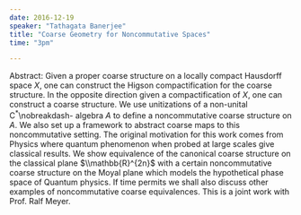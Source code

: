 ```yaml
---
date: 2016-12-19
speaker: "Tathagata Banerjee"
title: "Coarse Geometry for Noncommutative Spaces"
time: "3pm" 

---
```

Abstract:
Given a proper coarse structure on a locally compact Hausdorff space $X$,
one can construct the Higson compactification for the coarse structure. In
the opposite direction given a compactification of $X$, one can construct
a coarse structure. We use unitizations of a non-unital C$^*$\\nobreakdash-
algebra $A$ to define a noncommutative coarse structure on $A$. We also
set up a framework to abstract coarse maps to this noncommutative setting.
The original motivation for this work comes from Physics where quantum
phenomenon when probed at large scales give classical results. We show
equivalence of the canonical coarse structure on the classical plane
$\\mathbb{R}^{2n}$ with a certain noncommutative coarse structure on the
Moyal plane which models the hypothetical phase space of Quantum physics.
If time permits we shall also discuss other examples of noncommutative
coarse equivalences. This is a joint work with Prof. Ralf Meyer.
